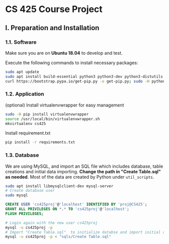 # CS 425 Course Project

## I. Preparation and Installation

### 1.1. Software

Make sure you are on **Ubuntu 18.04** to develop and test.

Execute the following commands to install necessary packages:

```bash
sudo apt update
sudo apt install build-essential python3 python3-dev python3-distutils libssl-dev
curl https://bootstrap.pypa.io/get-pip.py -o get-pip.py; sudo -H python3 get-pip.py
```

### 1.2. Application

(optional) Install virtualenvwrapper for easy management 

```bash
sudo -H pip install virtualenvwrapper
source /usr/local/bin/virtualenvwrapper.sh
mkvirtualenv cs425
```

Install requirement.txt

```bash
pip install -r requirements.txt
```

### 1.3. Database

We are using MySQL, and import an SQL file which includes database, table
creations and initial data importing.
**Change the path in "Create Table.sql" as needed**.
Most of the data are created by Python under `util_scripts`.

```bash
sudo apt install libmysqlclient-dev mysql-server
# Create database user
sudo mysql
```

```sql
CREATE USER 'cs425proj'@'localhost' IDENTIFIED BY 'proj@CS425';
GRANT ALL PRIVILEGES ON *.* TO 'cs425proj'@'localhost';
FLUSH PRIVILEGES;
```

```bash
# Login again with the new user cs425proj
mysql -u cs425proj -p
# Import "Create Table.sql"  to initialize databse and import initial data
mysql -u cs425proj -p < "sqls/Create Table.sql"
```
